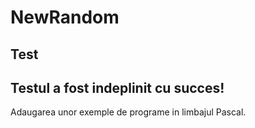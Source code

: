 # NewRandom
Test
---
Testul a fost indeplinit cu succes!
---
Adaugarea unor exemple de programe in limbajul Pascal.

